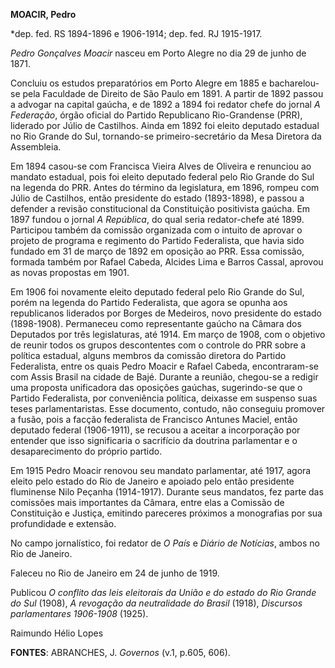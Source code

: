 **MOACIR, Pedro**

\*dep. fed. RS 1894-1896 e 1906-1914; dep. fed. RJ 1915-1917.

*Pedro Gonçalves Moacir* nasceu em Porto Alegre no dia 29 de junho de
1871.

Concluiu os estudos preparatórios em Porto Alegre em 1885 e
bacharelou-se pela Faculdade de Direito de São Paulo em 1891. A partir
de 1892 passou a advogar na capital gaúcha, e de 1892 a 1894 foi redator
chefe do jornal *A Federação*, órgão oficial do Partido Republicano
Rio-Grandense (PRR), liderado por Júlio de Castilhos. Ainda em 1892 foi
eleito deputado estadual no Rio Grande do Sul, tornando-se
primeiro-secretário da Mesa Diretora da Assembleia.

Em 1894 casou-se com Francisca Vieira Alves de Oliveira e renunciou ao
mandato estadual, pois foi eleito deputado federal pelo Rio Grande do
Sul na legenda do PRR. Antes do término da legislatura, em 1896, rompeu
com Júlio de Castilhos, então presidente do estado (1893-1898), e passou
a defender a revisão constitucional da Constituição positivista gaúcha.
Em 1897 fundou o jornal *A* *República*, do qual seria redator-chefe até
1899. Participou também da comissão organizada com o intuito de aprovar
o projeto de programa e regimento do Partido Federalista, que havia sido
fundado em 31 de março de 1892 em oposição ao PRR. Essa comissão,
formada também por Rafael Cabeda, Alcides Lima e Barros Cassal, aprovou
as novas propostas em 1901.

Em 1906 foi novamente eleito deputado federal pelo Rio Grande do Sul,
porém na legenda do Partido Federalista, que agora se opunha aos
republicanos liderados por Borges de Medeiros, novo presidente do estado
(1898-1908). Permaneceu como representante gaúcho na Câmara dos
Deputados por três legislaturas, até 1914. Em março de 1908, com o
objetivo de reunir todos os grupos descontentes com o controle do PRR
sobre a política estadual, alguns membros da comissão diretora do
Partido Federalista, entre os quais Pedro Moacir e Rafael Cabeda,
encontraram-se com Assis Brasil na cidade de Bajé. Durante a reunião,
chegou-se a redigir uma proposta unificadora das oposições gaúchas,
sugerindo-se que o Partido Federalista, por conveniência política,
deixasse em suspenso suas teses parlamentaristas. Esse documento,
contudo, não conseguiu promover a fusão, pois a facção federalista de
Francisco Antunes Maciel, então deputado federal (1906-1911), se recusou
a aceitar a incorporação por entender que isso significaria o sacrifício
da doutrina parlamentar e o desaparecimento do próprio partido.

Em 1915 Pedro Moacir renovou seu mandato parlamentar, até 1917, agora
eleito pelo estado do Rio de Janeiro e apoiado pelo então presidente
fluminense Nilo Peçanha (1914-1917). Durante seus mandatos, fez parte
das comissões mais importantes da Câmara, entre elas a Comissão de
Constituição e Justiça, emitindo pareceres próximos a monografias por
sua profundidade e extensão.

No campo jornalístico, foi redator de *O País* e *Diário de Notícias*,
ambos no Rio de Janeiro.

Faleceu no Rio de Janeiro em 24 de junho de 1919.

Publicou *O conflito das leis eleitorais da União e do estado do Rio
Grande do Sul* (1908), *A revogação da neutralidade do Brasil* (1918),
*Discursos parlamentares 1906-1908* (1925).

Raimundo Hélio Lopes

**FONTES**: ABRANCHES, J. *Governos* (v.1, p.605, 606).
